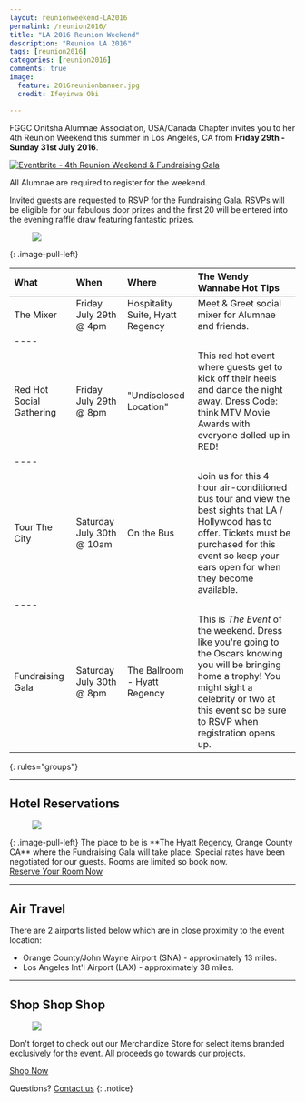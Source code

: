 ```yaml
---
layout: reunionweekend-LA2016
permalink: /reunion2016/
title: "LA 2016 Reunion Weekend"
description: "Reunion LA 2016"
tags: [reunion2016]
categories: [reunion2016]
comments: true
image:
  feature: 2016reunionbanner.jpg
  credit: Ifeyinwa Obi

---
```


FGGC Onitsha Alumnae Association, USA/Canada Chapter invites you to her 4th Reunion Weekend this summer in Los Angeles, CA from **Friday 29th - Sunday 31st July 2016**.

<a href="http://www.eventbrite.com/e/4th-reunion-weekend-fundraising-gala-registration-21184714050?ref=ebtnebregn" target="_blank"><img src="https://www.eventbrite.com/custombutton?eid=21184714050" alt="Eventbrite - 4th Reunion Weekend &amp; Fundraising Gala" /></a>

All Alumnae are required to register for the weekend.

Invited guests are requested to RSVP for the Fundraising Gala. RSVPs will be eligible for our fabulous door prizes and the first 20 will be entered into the evening raffle draw featuring fantastic prizes.

<figure>
	<a href="{{ site.url }}/images/starpackage3.jpg"><img src="{{ site.url }}/images/starpackage3.jpg"></a>
</figure>
{: .image-pull-left}

| What | When | Where | The Wendy Wannabe Hot Tips |
|:--------|:--------|:-------|:--------|
| The Mixer | Friday July 29th @ 4pm   |  Hospitality Suite, Hyatt Regency | Meet & Greet social mixer for Alumnae and friends. |
|----
| Red Hot Social Gathering | Friday July 29th @ 8pm  |  "Undisclosed Location"  | This red hot event where guests get to kick off their heels and dance the night away. Dress Code: think MTV Movie Awards with everyone dolled up in RED!  |
|----
| Tour The City | Saturday July 30th @ 10am   |  On the Bus  | Join us for this 4 hour air-conditioned bus tour and view the best sights that LA / Hollywood has to offer. Tickets must be purchased for this event so keep your ears open for when they become available. |
|----
| Fundraising Gala | Saturday July 30th @ 8pm  |  The Ballroom - Hyatt Regency | This is *The Event* of the weekend. Dress like you're going to the Oscars knowing you will be bringing home a trophy! You might sight a celebrity or two at this event so be sure to RSVP when registration opens up. |
{: rules="groups"}

---

## Hotel Reservations
<figure>
	<a href="{{ site.url }}/images/hyatt-venue.jpg"><img src="{{ site.url }}/images/hyatt-venue.jpg"></a>
</figure>
{: .image-pull-left}
The place to be is **The Hyatt Regency, Orange County CA** where the Fundraising Gala will take place. Special rates have been negotiated for our guests. Rooms are limited so book now.

<div markdown="0"><a href="https://resweb.passkey.com/go/fggconitsha2016" class="btn">Reserve Your Room Now</a></div>

---

## Air Travel
There are 2 airports listed below which are in close proximity to the event location:

* Orange County/John Wayne Airport (SNA) - approximately 13 miles.
* Los Angeles Int'l Airport (LAX) - approximately 38 miles.

---

## Shop Shop Shop
<figure>
	<a href="{{ site.url }}/images/merchpic.jpg"><img src="{{ site.url }}/images/merchpic.jpg"></a>
</figure>

Don't forget to check out our Merchandize Store for select items branded exclusively for the event. All proceeds go towards our projects.

<div markdown="0"><a href="http://www.cafepress.com/fggcoshaalumnaeuccshop/12831975" class="btn">Shop Now</a></div>
 

Questions? [Contact us](mailto:la2016@fggconitsha.com)
{: .notice}